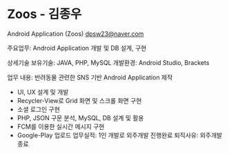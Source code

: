 # Zoos - 김종우
Android Application (Zoos)
dpsw23@naver.com

주요업무: Android Application 개발 및 DB 설계, 구현

상세기술
보유기술: JAVA, PHP, MySQL
개발환경: Android Studio, Brackets

업무 내용: 반려동물 관련한 SNS 기반 Android Application 제작
-	UI, UX 설계 및 개발
-	Recycler-View로 Grid 화면 및 스크롤 화면 구현
-	소셜 로그인 구현
-	PHP, JSON 구문 분석, MySQL, DB 설계 및 활용
-	FCM를 이용한 실시간 메시지 구현
-	Google-Play 업로드
업무실적: 1인 개발로 외주개발 진행완료
퇴직사유: 외주개발 종료
